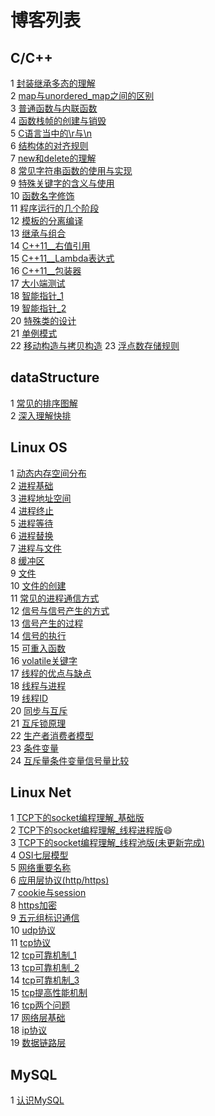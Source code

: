 # 博客列表
## C/C++
1 [封装继承多态的理解](https://github.com/Lp700750/Blogs/blob/master/Article/%E7%BB%A7%E6%89%BF%E5%B0%81%E8%A3%85%E5%A4%9A%E6%80%81%E7%9A%84%E7%90%86%E8%A7%A3.md)  
2 [map与unordered_map之间的区别](https://github.com/Lp700750/Blogs/blob/master/Article/map%E4%B8%8Eunordered_map.md)  
3 [普通函数与内联函数](https://github.com/Lp700750/Blogs/blob/master/Article/%E6%99%AE%E9%80%9A%E5%87%BD%E6%95%B0%E4%B8%8E%E5%86%85%E8%81%94%E5%87%BD%E6%95%B0.md)  
4 [函数栈帧的创建与销毁](https://github.com/Lp700750/Blogs/blob/master/Article/%E5%87%BD%E6%95%B0%E6%A0%88%E5%B8%A7%E7%9A%84%E5%88%9B%E5%BB%BA%E4%B8%8E%E9%94%80%E6%AF%81.md)   
5 [C语言当中的\r与\n](https://github.com/Lp700750/Blogs/blob/master/Article/C%E8%AF%AD%E8%A8%80%E5%BD%93%E4%B8%AD%E7%9A%84%5Cn%E4%B8%8E%5Cr.md)   
6 [结构体的对齐规则](https://github.com/Lp700750/Blogs/blob/master/Article/%E7%BB%93%E6%9E%84%E4%BD%93%E7%9A%84%E5%AF%B9%E9%BD%90.md)   
7 [new和delete的理解](https://github.com/Lp700750/Blogs/blob/master/Article/new%E5%92%8Cdelete%E7%9A%84%E7%90%86%E8%A7%A3.md)   
8 [常见字符串函数的使用与实现](https://github.com/Lp700750/Blogs/blob/master/Article/%E5%B8%B8%E8%A7%81%E5%AD%97%E7%AC%A6%E4%B8%B2%E5%87%BD%E6%95%B0%E7%9A%84%E4%BD%BF%E7%94%A8%E4%B8%8E%E5%AE%9E%E7%8E%B0.md)   
9 [特殊关键字的含义与使用](https://github.com/Lp700750/Blogs/blob/master/Article/%E7%89%B9%E6%AE%8A%E5%85%B3%E9%94%AE%E5%AD%97%E7%9A%84%E5%90%AB%E4%B9%89%E4%B8%8E%E4%BD%BF%E7%94%A8.md)   
10 [函数名字修饰](https://github.com/Lp700750/Blogs/blob/master/Article/%E5%87%BD%E6%95%B0%E5%90%8D%E5%AD%97%E4%BF%AE%E9%A5%B0.md)     
11 [程序运行的几个阶段](https://github.com/Lp700750/Blogs/blob/master/Article/%E7%A8%8B%E5%BA%8F%E8%BF%90%E8%A1%8C%E7%9A%84%E5%87%A0%E4%B8%AA%E9%98%B6%E6%AE%B5.md)      
12 [模板的分离编译](https://github.com/Lp700750/Blogs/blob/master/Article/%E6%A8%A1%E6%9D%BF%E7%9A%84%E5%88%86%E7%A6%BB%E7%BC%96%E8%AF%91.md)     
13 [继承与组合]()    
14 [C++11__右值引用](https://github.com/Lp700750/Blogs/blob/master/Article/%E5%8F%B3%E5%80%BC%E5%BC%95%E7%94%A8.md)    
15 [C++11__Lambda表达式](https://github.com/Lp700750/Blogs/blob/master/Article/Lambda%E8%A1%A8%E8%BE%BE%E5%BC%8F.md)    
16 [C++11__包装器](https://github.com/Lp700750/Blogs/blob/master/Article/C%2B%2B11__%E5%8C%85%E8%A3%85%E5%99%A8.md)    
17 [大小端测试](https://github.com/Lp700750/Blogs/blob/master/Article/%E5%A4%A7%E5%B0%8F%E7%AB%AF%E6%B5%8B%E8%AF%95.md)    
18 [智能指针_1](https://github.com/Lp700750/Blogs/blob/master/Article/%E6%99%BA%E8%83%BD%E6%8C%87%E9%92%88_1.md)    
19 [智能指针_2](https://github.com/Lp700750/Blogs/blob/master/Article/%E6%99%BA%E8%83%BD%E6%8C%87%E9%92%88_2.md)    
20 [特殊类的设计](https://github.com/Lp700750/Blogs/blob/master/Article/%E7%89%B9%E6%AE%8A%E7%B1%BB%E7%9A%84%E8%AE%BE%E8%AE%A1.md)    
21 [单例模式](https://github.com/Lp700750/Blogs/blob/master/Article/%E5%8D%95%E4%BE%8B%E6%A8%A1%E5%BC%8F.md)    
22 [移动构造与拷贝构造](https://github.com/Lp700750/Blogs/blob/master/Article/%E7%A7%BB%E5%8A%A8%E6%9E%84%E9%80%A0%E4%B8%8E%E6%8B%B7%E8%B4%9D%E6%9E%84%E9%80%A0.md)                23 [浮点数存储规则](https://github.com/Lp700750/Blogs/blob/master/Article/%E6%B5%AE%E7%82%B9%E6%95%B0%E5%AD%98%E5%82%A8%E8%A7%84%E5%88%99.md)
## dataStructure 
1 [常见的排序图解](https://github.com/Lp700750/Blogs/blob/master/Article/%E5%B8%B8%E8%A7%81%E7%9A%84%E6%8E%92%E5%BA%8F%E5%9B%BE%E8%A7%A3.md)   
2 [深入理解快排](https://github.com/Lp700750/Blogs/blob/master/Article/%E6%B7%B1%E5%85%A5%E7%90%86%E8%A7%A3%E5%BF%AB%E6%8E%92.md)
## Linux OS    
1 [动态内存空间分布](https://github.com/Lp700750/Blogs/blob/master/Article/%E5%8A%A8%E6%80%81%E5%86%85%E5%AD%98%E7%A9%BA%E9%97%B4%E7%9A%84%E5%88%86%E5%B8%83.md)    
2 [进程基础](https://github.com/Lp700750/Blogs/blob/master/Article/%E8%BF%9B%E7%A8%8B%E5%9F%BA%E7%A1%80.md)    
3 [进程地址空间](https://github.com/Lp700750/Blogs/blob/master/Article/%E8%BF%9B%E7%A8%8B%E5%9C%B0%E5%9D%80%E7%A9%BA%E9%97%B4.md)     
4 [进程终止](https://github.com/Lp700750/Blogs/blob/master/Article/%E8%BF%9B%E7%A8%8B%E7%BB%88%E6%AD%A2.md)    
5 [进程等待](https://github.com/Lp700750/Blogs/blob/master/Article/%E8%BF%9B%E7%A8%8B%E7%AD%89%E5%BE%85.md)    
6 [进程替换](https://github.com/Lp700750/Blogs/blob/master/Article/%E8%BF%9B%E7%A8%8B%E6%9B%BF%E6%8D%A2.md)    
7 [进程与文件](https://github.com/Lp700750/Blogs/blob/master/Article/%E8%BF%9B%E7%A8%8B%E4%B8%8E%E6%96%87%E4%BB%B6.md)    
8 [缓冲区](https://github.com/Lp700750/Blogs/blob/master/Article/%E7%BC%93%E5%86%B2%E5%8C%BA.md)    
9 [文件](https://github.com/Lp700750/Blogs/blob/master/Article/%E6%96%87%E4%BB%B6.md)    
10 [文件的创建](https://github.com/Lp700750/Blogs/blob/master/Article/%E6%96%87%E4%BB%B6%E7%9A%84%E5%88%9B%E5%BB%BA.md)    
11 [常见的进程通信方式](https://github.com/Lp700750/Blogs/blob/master/Article/%E5%B8%B8%E8%A7%81%E7%9A%84%E8%BF%9B%E7%A8%8B%E9%80%9A%E4%BF%A1%E6%96%B9%E5%BC%8F.md)     
12 [信号与信号产生的方式](https://github.com/Lp700750/Blogs/blob/master/Article/%E4%BF%A1%E5%8F%B7.md)    
13 [信号产生的过程](https://github.com/Lp700750/Blogs/blob/master/Article/%E4%BF%A1%E5%8F%B7%E4%BA%A7%E7%94%9F%E7%9A%84%E8%BF%87%E7%A8%8B.md)    
14 [信号的执行](https://github.com/Lp700750/Blogs/blob/master/Article/%E4%BF%A1%E5%8F%B7%E7%9A%84%E6%89%A7%E8%A1%8C.md)    
15 [可重入函数](https://github.com/Lp700750/Blogs/blob/master/Article/%E5%8F%AF%E9%87%8D%E5%85%A5%E5%87%BD%E6%95%B0.md)    
16 [volatile关键字](https://github.com/Lp700750/Blogs/blob/master/Article/volatile%E5%85%B3%E9%94%AE%E5%AD%97.md)    
17 [线程的优点与缺点](https://github.com/Lp700750/Blogs/blob/master/Article/%E7%BA%BF%E7%A8%8B%E7%9A%84%E4%BC%98%E7%82%B9%E4%B8%8E%E7%BC%BA%E7%82%B9.md)    
18 [线程与进程](https://github.com/Lp700750/Blogs/blob/master/Article/%E7%BA%BF%E7%A8%8B%E4%B8%8E%E8%BF%9B%E7%A8%8B.md)    
19 [线程ID](https://github.com/Lp700750/Blogs/blob/master/Article/%E7%BA%BF%E7%A8%8BID.md)    
20 [同步与互斥](https://github.com/Lp700750/Blogs/blob/master/Article/%E5%90%8C%E6%AD%A5%E4%B8%8E%E4%BA%92%E6%96%A5.md)    
21 [互斥锁原理](https://github.com/Lp700750/Blogs/blob/master/Article/%E4%BA%92%E6%96%A5%E9%94%81%E5%8E%9F%E7%90%86.md)    
22 [生产者消费者模型](https://github.com/Lp700750/Blogs/blob/master/Article/%E7%94%9F%E4%BA%A7%E8%80%85%E6%B6%88%E8%B4%B9%E8%80%85%E6%A8%A1%E5%9E%8B.md)    
23 [条件变量](https://github.com/Lp700750/Blogs/blob/master/Article/%E6%9D%A1%E4%BB%B6%E5%8F%98%E9%87%8F.md)    
24 [互斥量条件变量信号量比较](https://github.com/Lp700750/Blogs/blob/master/Article/%E4%BA%92%E6%96%A5%E9%87%8F%E6%9D%A1%E4%BB%B6%E5%8F%98%E9%87%8F%E4%B8%8E%E4%BF%A1%E5%8F%B7%E9%87%8F%E4%B9%8B%E9%97%B4%E7%9A%84%E6%AF%94%E8%BE%83.md)

## Linux Net
1 [TCP下的socket编程理解_基础版](https://github.com/Lp700750/Blogs/blob/master/Article/TCP%E4%B8%8B%E7%9A%84socket%E7%BD%91%E7%BB%9C%E7%BC%96%E7%A8%8B_%E5%9F%BA%E7%A1%80%E7%89%88.md)  
2 [TCP下的socket编程理解_线程进程版](https://github.com/Lp700750/Blogs/blob/master/Article/TCP%E4%B8%8B%E7%9A%84socket%E7%BC%96%E7%A8%8B%E7%90%86%E8%A7%A3_%E7%BA%BF%E7%A8%8B%E8%BF%9B%E7%A8%8B%E7%89%88.md):smile:  
3 [TCP下的socket编程理解_线程池版(未更新完成)](https://github.com/Lp700750/Blogs/blob/master/Article/TCP%E4%B8%8B%E7%9A%84socket%E7%BC%96%E7%A8%8B%E7%90%86%E8%A7%A3_%E7%BA%BF%E7%A8%8B%E6%B1%A0%E7%89%88.md)   
4 [OSI七层模型](https://github.com/Lp700750/Blogs/blob/master/Article/OSI%E4%B8%83%E5%B1%82%E6%A8%A1%E5%9E%8B.md)    
5 [网络重要名称](https://github.com/Lp700750/Blogs/blob/master/Article/%E7%BD%91%E7%BB%9C%E9%87%8D%E8%A6%81%E5%90%8D%E7%A7%B0.md)    
6 [应用层协议(http/https)](https://github.com/Lp700750/Blogs/blob/master/Article/%E5%BA%94%E7%94%A8%E5%B1%82%E5%8D%8F%E8%AE%AE(http%20https).md)    
7 [cookie与session](https://github.com/Lp700750/Blogs/blob/master/Article/cookie%E4%B8%8Esession.md)    
8 [https加密](https://github.com/Lp700750/Blogs/blob/master/Article/https%E7%9A%84%E5%8A%A0%E5%AF%86.md)    
9 [五元组标识通信](https://github.com/Lp700750/Blogs/blob/master/Article/%E4%BA%94%E5%85%83%E7%BB%84%E6%A0%87%E8%AF%86%E9%80%9A%E4%BF%A1.md)    
10 [udp协议](https://github.com/Lp700750/Blogs/blob/master/Article/udp%E5%8D%8F%E8%AE%AE.md)    
11 [tcp协议](https://github.com/Lp700750/Blogs/blob/master/Article/tcp%E5%8D%8F%E8%AE%AE.md)    
12 [tcp可靠机制_1](https://github.com/Lp700750/Blogs/blob/master/Article/tcp%E5%8F%AF%E9%9D%A0%E6%9C%BA%E5%88%B6_1.md)    
13 [tcp可靠机制_2](https://github.com/Lp700750/Blogs/blob/master/Article/tcp%E5%8F%AF%E9%9D%A0%E6%9C%BA%E5%88%B6_2.md)    
14 [tcp可靠机制_3](https://github.com/Lp700750/Blogs/blob/master/Article/tcp%E5%8F%AF%E9%9D%A0%E6%9C%BA%E5%88%B6_3.md)    
15 [tcp提高性能机制](https://github.com/Lp700750/Blogs/blob/master/Article/tcp%E6%8F%90%E9%AB%98%E6%80%A7%E8%83%BD%E6%9C%BA%E5%88%B6.md)    
16 [tcp两个问题](https://github.com/Lp700750/Blogs/blob/master/Article/tcp%E4%B8%A4%E4%B8%AA%E9%97%AE%E9%A2%98.md)    
17 [网络层基础](https://github.com/Lp700750/Blogs/blob/master/Article/%E7%BD%91%E7%BB%9C%E5%B1%82%E5%9F%BA%E7%A1%80.md)    
18 [ip协议](https://github.com/Lp700750/Blogs/blob/master/Article/ip%E5%8D%8F%E8%AE%AE.md)    
19 [数据链路层](https://github.com/Lp700750/Blogs/blob/master/Article/%E6%95%B0%E6%8D%AE%E9%93%BE%E8%B7%AF%E5%B1%82.md)
## MySQL
1 [认识MySQL](https://github.com/Lp700750/Blogs/blob/master/Article/%E8%AE%A4%E8%AF%86MySQL.md)
